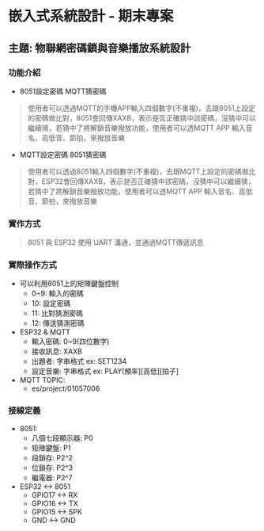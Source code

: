 # 嵌入式系統設計 - 期末專案
## 主題: 物聯網密碼鎖與音樂播放系統設計
### 功能介紹
* 8051設定密碼 MQTT猜密碼
> 使用者可以透過MQTT的手機APP輸入四個數字(不重複)，去跟8051上設定的密碼做比對，8051會回傳XAXB，表示是否正確猜中該密碼，沒猜中可以繼續猜，若猜中了將解鎖音樂撥放功能，使用者可以透MQTT APP 輸入音名、高低音、節拍，來撥放音樂
* MQTT設定密碼 8051猜密碼
> 使用者可以透過8051輸入四個數字(不重複)，去跟MQTT上設定的密碼做比對，ESP32會回傳XAXB，表示是否正確猜中該密碼，沒猜中可以繼續猜，若猜中了將解鎖音樂撥放功能，使用者可以透MQTT APP 輸入音名、高低音、節拍，來撥放音樂

### 實作方式
> 8051 與 ESP32 使用 UART 溝通，並通過MQTT傳遞訊息
### 實際操作方式
* 可以利用8051上的矩陣鍵盤控制
  * 0~9: 輸入的密碼
  * 10: 設定密碼
  * 11: 比對猜測密碼
  * 12: 傳送猜測密碼
* ESP32 & MQTT
  * 輸入密碼: 0~9(四位數字)
  * 接收訊息: XAXB
  * 出題者: 字串格式 ex: SET1234
  * 設定音樂: 字串格式 ex: PLAY[頻率][高低][拍子]
* MQTT TOPIC:
    * es/project/01057006
### 接線定義
* 8051:
    * 八個七段顯示器: P0
    * 矩陣鍵盤: P1
    * 段鎖存: P2^2
    * 位鎖存: P2^3
    * 繼電器: P2^7
* ESP32 <-> 8051
    * GPIO17 <-> RX
    * GPIO16 <-> TX
    * GPIO15 <-> SPK
    * GND <-> GND
